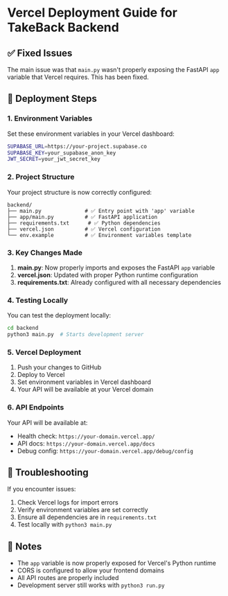 # Vercel Deployment Guide for TakeBack Backend

## ✅ Fixed Issues

The main issue was that `main.py` wasn't properly exposing the FastAPI `app` variable that Vercel requires. This has been fixed.

## 🚀 Deployment Steps

### 1. Environment Variables

Set these environment variables in your Vercel dashboard:

```bash
SUPABASE_URL=https://your-project.supabase.co
SUPABASE_KEY=your_supabase_anon_key
JWT_SECRET=your_jwt_secret_key
```

### 2. Project Structure

Your project structure is now correctly configured:

```
backend/
├── main.py              # ✅ Entry point with 'app' variable
├── app/main.py          # ✅ FastAPI application
├── requirements.txt      # ✅ Python dependencies
├── vercel.json          # ✅ Vercel configuration
└── env.example          # ✅ Environment variables template
```

### 3. Key Changes Made

1. **main.py**: Now properly imports and exposes the FastAPI `app` variable
2. **vercel.json**: Updated with proper Python runtime configuration
3. **requirements.txt**: Already configured with all necessary dependencies

### 4. Testing Locally

You can test the deployment locally:

```bash
cd backend
python3 main.py  # Starts development server
```

### 5. Vercel Deployment

1. Push your changes to GitHub
2. Deploy to Vercel
3. Set environment variables in Vercel dashboard
4. Your API will be available at your Vercel domain

### 6. API Endpoints

Your API will be available at:
- Health check: `https://your-domain.vercel.app/`
- API docs: `https://your-domain.vercel.app/docs`
- Debug config: `https://your-domain.vercel.app/debug/config`

## 🔧 Troubleshooting

If you encounter issues:

1. Check Vercel logs for import errors
2. Verify environment variables are set correctly
3. Ensure all dependencies are in `requirements.txt`
4. Test locally with `python3 main.py`

## 📝 Notes

- The `app` variable is now properly exposed for Vercel's Python runtime
- CORS is configured to allow your frontend domains
- All API routes are properly included
- Development server still works with `python3 run.py` 